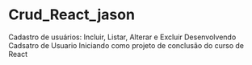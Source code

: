 # Crud_React_jason
Cadastro de usuários: Incluir, Listar, Alterar e Excluir
Desenvolvendo Cadsatro de Usuario
Iniciando como projeto de conclusão do curso de React
